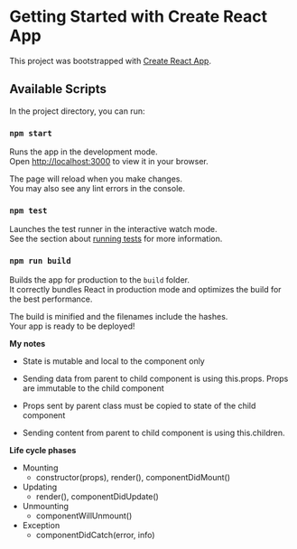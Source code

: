 # Getting Started with Create React App

This project was bootstrapped with [Create React App](https://github.com/facebook/create-react-app).

## Available Scripts

In the project directory, you can run:

### `npm start`

Runs the app in the development mode.\
Open [http://localhost:3000](http://localhost:3000) to view it in your browser.

The page will reload when you make changes.\
You may also see any lint errors in the console.

### `npm test`

Launches the test runner in the interactive watch mode.\
See the section about [running tests](https://facebook.github.io/create-react-app/docs/running-tests) for more information.

### `npm run build`

Builds the app for production to the `build` folder.\
It correctly bundles React in production mode and optimizes the build for the best performance.

The build is minified and the filenames include the hashes.\
Your app is ready to be deployed!

**My notes**

- State is mutable and local to the component only

- Sending data from parent to child component is using this.props. Props are immutable to the child component

- Props sent by parent class must be copied to state of the child component

- Sending content from parent to child component is using this.children.

**Life cycle phases**
- Mounting 
  - constructor(props), render(), componentDidMount()
- Updating
  - render(), componentDidUpdate()
- Unmounting
  - componentWillUnmount()
- Exception 
  - componentDidCatch(error, info)